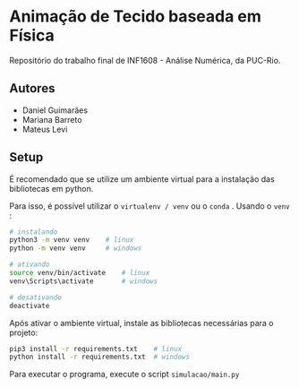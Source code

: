 # Animação de Tecido baseada em Física

Repositório do trabalho final de INF1608 - Análise Numérica, da PUC-Rio.

## Autores
* Daniel Guimarães
* Mariana Barreto
* Mateus Levi

## Setup

É recomendado que se utilize um ambiente virtual para a instalação das bibliotecas em python.

Para isso, é possível utilizar o ```virtualenv / venv``` ou o ```conda``` . Usando o ```venv``` :

```bash
# instalando
python3 -m venv venv    # linux
python -m venv venv     # windows

# ativando
source venv/bin/activate    # linux
venv\Scripts\activate       # windows

# desativando
deactivate  
```

Após ativar o ambiente virtual, instale as bibliotecas necessárias para o projeto:

```bash
pip3 install -r requirements.txt    # linux
python install -r requirements.txt  # windows
```

Para executar o programa, execute o script ```simulacao/main.py```

